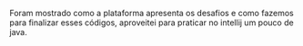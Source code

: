 Foram mostrado como a plataforma apresenta os desafios e como fazemos para finalizar esses códigos, aproveitei para praticar no intellij um pouco de java.
